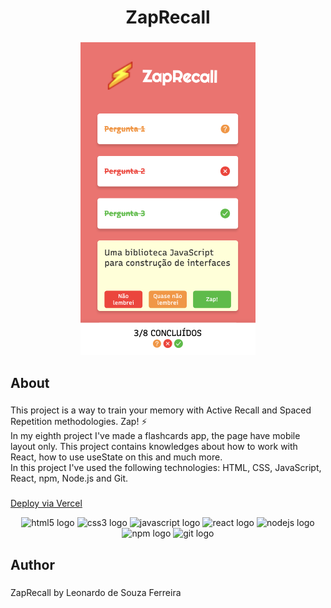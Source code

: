 <h1 align="center">ZapRecall</h1>

###

<div align="center">
  <img height="500" src="https://github.com/leonardodesouzaf/projeto8-zaprecall/blob/main/readme-image.png?raw=true"  />
</div>

###

<h2 align="left">About</h2>

###

<p align="left">This project is a way to train your memory with Active Recall and Spaced Repetition methodologies. Zap! ⚡️ <br>In my eighth project I've made a flashcards app, the page have mobile layout only. This project contains knowledges about how to work with React, how to use useState on this and much more. <br>In this project I've used the following technologies: HTML, CSS, JavaScript, React, npm, Node.js and Git.</p>

###

<a href="https://projeto8-zaprecall-oae2grdpa-leonardodesouzaf.vercel.app">Deploy via Vercel</a>

<div align="center">
  <img src="https://cdn.jsdelivr.net/gh/devicons/devicon/icons/html5/html5-plain-wordmark.svg" height="40" width="52" alt="html5 logo"  />
  <img src="https://cdn.jsdelivr.net/gh/devicons/devicon/icons/css3/css3-plain-wordmark.svg" height="40" width="52" alt="css3 logo"  />
  <img src="https://cdn.jsdelivr.net/gh/devicons/devicon/icons/javascript/javascript-original.svg" height="40" width="52" alt="javascript logo"  />
  <img src="https://cdn.jsdelivr.net/gh/devicons/devicon/icons/react/react-original-wordmark.svg" height="40" width="52" alt="react logo"  />
  <img src="https://cdn.jsdelivr.net/gh/devicons/devicon/icons/nodejs/nodejs-original.svg" height="40" width="52" alt="nodejs logo"  />
  <img src="https://cdn.jsdelivr.net/gh/devicons/devicon/icons/npm/npm-original-wordmark.svg" height="40" width="52" alt="npm logo"  />
  <img src="https://cdn.jsdelivr.net/gh/devicons/devicon/icons/git/git-plain-wordmark.svg" height="40" width="52" alt="git logo"  />
</div>

###

<h2 align="left">Author</h2>

###

<p align="left">ZapRecall by Leonardo de Souza Ferreira</p>

###
